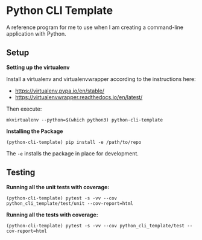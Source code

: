 # Python CLI Template

A reference program for me to use when I am creating a command-line application with Python.

## Setup

**Setting up the virtualenv**

Install a virtualenv and virtualenvwrapper according to the instructions here:

+ https://virtualenv.pypa.io/en/stable/
+ https://virtualenvwrapper.readthedocs.io/en/latest/

Then execute:

```
mkvirtualenv --python=$(which python3) python-cli-template
```

**Installing the Package**

```
(python-cli-template) pip install -e /path/to/repo
```

The `-e` installs the package in place for development.

## Testing

**Running all the unit tests with coverage:**

```
(python-cli-template) pytest -s -vv --cov python_cli_template/test/unit --cov-report=html
```

**Running all the tests with coverage:**

```
(python-cli-template) pytest -s -vv --cov python_cli_template/test --cov-report=html
```
